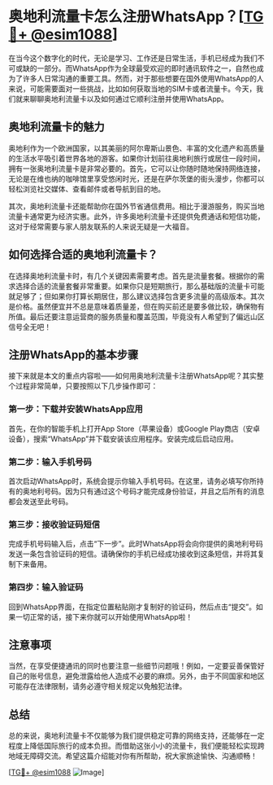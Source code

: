 # 奥地利流量卡怎么注册WhatsApp？[[TG💪+ @esim1088](https://t.me/s/esim1088)]

在当今这个数字化的时代，无论是学习、工作还是日常生活，手机已经成为我们不可或缺的一部分。而WhatsApp作为全球最受欢迎的即时通讯软件之一，自然也成为了许多人日常沟通的重要工具。然而，对于那些想要在国外使用WhatsApp的人来说，可能需要面对一些挑战，比如如何获取当地的SIM卡或者流量卡。今天，我们就来聊聊奥地利流量卡以及如何通过它顺利注册并使用WhatsApp。

## 奥地利流量卡的魅力

奥地利作为一个欧洲国家，以其美丽的阿尔卑斯山景色、丰富的文化遗产和高质量的生活水平吸引着世界各地的游客。如果你计划前往奥地利旅行或居住一段时间，拥有一张奥地利流量卡是非常必要的。首先，它可以让你随时随地保持网络连接，无论是在维也纳的咖啡馆里享受悠闲时光，还是在萨尔茨堡的街头漫步，你都可以轻松浏览社交媒体、查看邮件或者导航到目的地。

其次，奥地利流量卡还能帮助你在国外节省通信费用。相比于漫游服务，购买当地流量卡通常更为经济实惠。此外，许多奥地利流量卡还提供免费通话和短信功能，这对于经常需要与家人朋友联系的人来说无疑是一大福音。

## 如何选择合适的奥地利流量卡？

在选择奥地利流量卡时，有几个关键因素需要考虑。首先是流量套餐。根据你的需求选择合适的流量套餐非常重要。如果你只是短期旅行，那么基础版的流量卡可能就足够了；但如果你打算长期居住，那么建议选择包含更多流量的高级版本。其次是价格。虽然便宜并不总是意味着质量差，但在购买前还是要多做比较，确保物有所值。最后还要注意运营商的服务质量和覆盖范围，毕竟没有人希望到了偏远山区信号全无吧！

## 注册WhatsApp的基本步骤

接下来就是本文的重点内容啦——如何用奥地利流量卡注册WhatsApp呢？其实整个过程非常简单，只要按照以下几步操作即可：

### 第一步：下载并安装WhatsApp应用

首先，在你的智能手机上打开App Store（苹果设备）或Google Play商店（安卓设备），搜索“WhatsApp”并下载安装该应用程序。安装完成后启动应用。

### 第二步：输入手机号码

首次启动WhatsApp时，系统会提示你输入手机号码。在这里，请务必填写你所持有的奥地利号码。因为只有通过这个号码才能完成身份验证，并且之后所有的消息都会发送至此号码。

### 第三步：接收验证码短信

完成手机号码输入后，点击“下一步”。此时WhatsApp将会向你提供的奥地利号码发送一条包含验证码的短信。请确保你的手机已经成功接收到这条短信，并将其复制下来备用。

### 第四步：输入验证码

回到WhatsApp界面，在指定位置粘贴刚才复制好的验证码，然后点击“提交”。如果一切正常的话，接下来你就可以开始使用WhatsApp啦！

## 注意事项

当然，在享受便捷通讯的同时也要注意一些细节问题哦！例如，一定要妥善保管好自己的账号信息，避免泄露给他人造成不必要的麻烦。另外，由于不同国家和地区可能存在法律限制，请务必遵守相关规定以免触犯法律。

## 总结

总的来说，奥地利流量卡不仅能够为我们提供稳定可靠的网络支持，还能够在一定程度上降低国际旅行的成本负担。而借助这张小小的流量卡，我们便能轻松实现跨地域无障碍交流。希望这篇介绍能对你有所帮助，祝大家旅途愉快、沟通顺畅！

[[TG💪+ @esim1088](https://t.me/s/esim1088) ![Image](https://i.postimg.cc/4NQfJmqS/Snipaste-2025-05-13-00-14-12.png)]